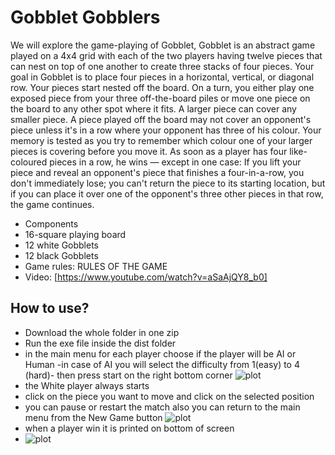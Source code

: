 # Gobblet Gobblers
We will explore the game-playing of Gobblet, Gobblet is an abstract game
played on a 4x4 grid with each of the two players having twelve pieces that can nest on
top of one another to create three stacks of four pieces.
Your goal in Gobblet is to place four pieces in a horizontal, vertical, or diagonal
row. Your pieces start nested off the board. On a turn, you either play one exposed
piece from your three off-the-board piles or move one piece on the board to any other
spot where it fits. A larger piece can cover any smaller piece. A piece
played off the board may not cover an opponent's piece unless it's in a row
where your opponent has three of his colour.
Your memory is tested as you try to remember which colour one of your larger pieces is
covering before you move it. As soon as a player has four like-coloured pieces in a row,
he wins — except in one case: If you lift your piece and reveal an opponent's piece that
finishes a four-in-a-row, you don't immediately lose; you can't return the piece to its
starting location, but if you can place it over one of the opponent's three other pieces in
that row, the game continues.
- Components
- 16-square playing board
- 12 white Gobblets
- 12 black Gobblets
- Game rules: RULES OF THE GAME
- Video: [https://www.youtube.com/watch?v=aSaAjQY8_b0]
## How to use?
-  Download the whole folder in one zip
-  Run the exe file inside the dist folder
-  in the main menu for each player choose if the player will be  AI or Human -in case of AI you will select the difficulty from 1(easy) to 4 (hard)- then press start on the right bottom corner
![plot](./directory_1/directory_2/.../directory_n/plot.png)
-   the White player always starts
-   click on the piece you want to move and click on the selected position
-   you can pause or restart the match also you can return to the main menu from the New Game button
  ![plot](./directory_1/directory_2/.../directory_n/plot.png)
-   when a player win it is printed on bottom of screen
-   ![plot](./directory_1/directory_2/.../directory_n/plot.png)
